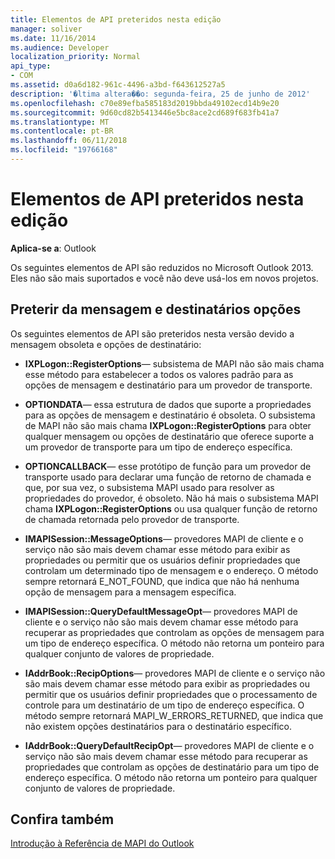 ```yaml
---
title: Elementos de API preteridos nesta edição
manager: soliver
ms.date: 11/16/2014
ms.audience: Developer
localization_priority: Normal
api_type:
- COM
ms.assetid: d0a6d182-961c-4496-a3bd-f643612527a5
description: '�ltima altera��o: segunda-feira, 25 de junho de 2012'
ms.openlocfilehash: c70e89efba585183d2019bbda49102ecd14b9e20
ms.sourcegitcommit: 9d60cd82b5413446e5bc8ace2cd689f683fb41a7
ms.translationtype: MT
ms.contentlocale: pt-BR
ms.lasthandoff: 06/11/2018
ms.locfileid: "19766168"
---
```

# <a name="api-elements-deprecated-in-this-edition"></a>Elementos de API preteridos nesta edição

  
  
**Aplica-se a**: Outlook 
  
Os seguintes elementos de API são reduzidos no Microsoft Outlook 2013. Eles não são mais suportados e você não deve usá-los em novos projetos.
  
## <a name="deprecation-of-message-and-recipient-options"></a>Preterir da mensagem e destinatários opções

Os seguintes elementos de API são preteridos nesta versão devido a mensagem obsoleta e opções de destinatário:
  
- **IXPLogon::RegisterOptions**— subsistema de MAPI não são mais chama esse método para estabelecer a todos os valores padrão para as opções de mensagem e destinatário para um provedor de transporte.
    
- **OPTIONDATA**— essa estrutura de dados que suporte a propriedades para as opções de mensagem e destinatário é obsoleta. O subsistema de MAPI não são mais chama **IXPLogon::RegisterOptions** para obter qualquer mensagem ou opções de destinatário que oferece suporte a um provedor de transporte para um tipo de endereço específica. 
    
- **OPTIONCALLBACK**— esse protótipo de função para um provedor de transporte usado para declarar uma função de retorno de chamada e que, por sua vez, o subsistema MAPI usado para resolver as propriedades do provedor, é obsoleto. Não há mais o subsistema MAPI chama **IXPLogon::RegisterOptions** ou usa qualquer função de retorno de chamada retornada pelo provedor de transporte. 
    
- **IMAPISession::MessageOptions**— provedores MAPI de cliente e o serviço não são mais devem chamar esse método para exibir as propriedades ou permitir que os usuários definir propriedades que controlam um determinado tipo de mensagem e o endereço. O método sempre retornará E_NOT_FOUND, que indica que não há nenhuma opção de mensagem para a mensagem específica.
    
- **IMAPISession::QueryDefaultMessageOpt**— provedores MAPI de cliente e o serviço não são mais devem chamar esse método para recuperar as propriedades que controlam as opções de mensagem para um tipo de endereço específica. O método não retorna um ponteiro para qualquer conjunto de valores de propriedade.
    
- **IAddrBook::RecipOptions**— provedores MAPI de cliente e o serviço não são mais devem chamar esse método para exibir as propriedades ou permitir que os usuários definir propriedades que o processamento de controle para um destinatário de um tipo de endereço específica. O método sempre retornará MAPI_W_ERRORS_RETURNED, que indica que não existem opções destinatários para o destinatário específico.
    
- **IAddrBook::QueryDefaultRecipOpt**— provedores MAPI de cliente e o serviço não são mais devem chamar esse método para recuperar as propriedades que controlam as opções de destinatário para um tipo de endereço específica. O método não retorna um ponteiro para qualquer conjunto de valores de propriedade.
    
## <a name="see-also"></a>Confira também



[Introdução à Referência de MAPI do Outlook](getting-started-with-the-outlook-mapi-reference.md)

